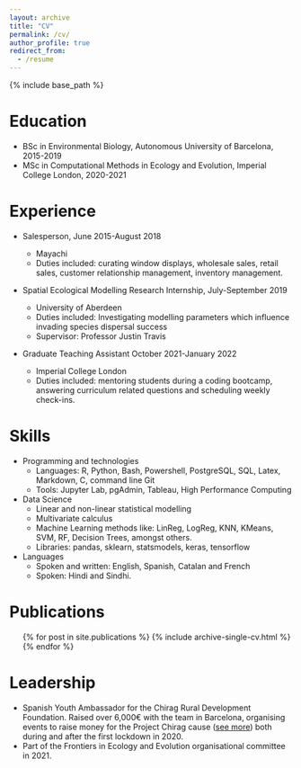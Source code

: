 ```yaml
---
layout: archive
title: "CV"
permalink: /cv/
author_profile: true
redirect_from:
  - /resume
---
```


{% include base_path %}

Education
======
* BSc in Environmental Biology, Autonomous University of Barcelona, 2015-2019
* MSc in Computational Methods in Ecology and Evolution, Imperial College London, 2020-2021 

Experience
======
* Salesperson, June 2015-August 2018
  * Mayachi
  * Duties included: curating window displays, wholesale sales, retail sales, customer relationship management, inventory management.

* Spatial Ecological Modelling Research Internship, July-September 2019
  * University of Aberdeen
  * Duties included: Investigating modelling parameters which influence invading species dispersal success
  * Supervisor: Professor Justin Travis

* Graduate Teaching Assistant October 2021-January 2022
  * Imperial College London
  * Duties included: mentoring students during a coding bootcamp, answering curriculum related questions and scheduling weekly check-ins. 
  
Skills
======
* Programming and technologies
  * Languages: R, Python, Bash, Powershell, PostgreSQL, SQL, Latex, Markdown, C, command line Git
  * Tools: Jupyter Lab, pgAdmin, Tableau, High Performance Computing
* Data Science
  * Linear and non-linear statistical modelling
  * Multivariate calculus
  * Machine Learning methods like: LinReg, LogReg, KNN, KMeans, SVM, RF, Decision Trees, amongst others.
  * Libraries: pandas, sklearn, statsmodels, keras, tensorflow
* Languages
  * Spoken and written: English, Spanish, Catalan and French
  * Spoken: Hindi and Sindhi.

Publications
======
  <ul>{% for post in site.publications %}
    {% include archive-single-cv.html %}
  {% endfor %}</ul>
  
Leadership
======
* Spanish Youth Ambassador for the Chirag Rural Development Foundation. Raised over 6,000€ with the team in Barcelona, organising events to raise money for the Project Chirag cause ([see more](https://projectchirag.org/)) both during and after the first lockdown in 2020.
* Part of the Frontiers in Ecology and Evolution organisational committee in 2021.